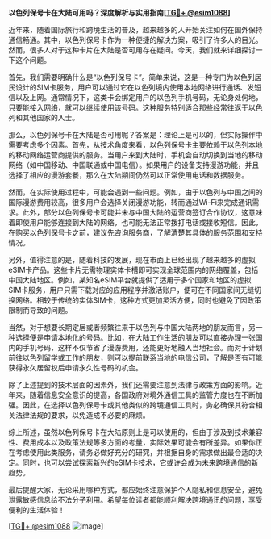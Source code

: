**以色列保号卡在大陆可用吗？深度解析与实用指南[[TG💪+ @esim1088](https://t.me/s/esim1088)]**

近年来，随着国际旅行和跨境生活的普及，越来越多的人开始关注如何在国外保持通信畅通。其中，以色列保号卡作为一种便捷的解决方案，吸引了许多人的目光。然而，很多人对于这种卡片在大陆是否可用存在疑问。今天，我们就来详细探讨一下这个问题。

首先，我们需要明确什么是“以色列保号卡”。简单来说，这是一种专门为以色列居民设计的SIM卡服务，用户可以通过它在以色列境内使用本地网络进行通话、发短信以及上网。通常情况下，这类卡会绑定用户的以色列手机号码，无论身处何地，只要能接入网络，就可以继续使用该号码。这种服务特别适合那些经常往返于以色列和其他国家的人士。

那么，以色列保号卡在大陆是否可用呢？答案是：理论上是可以的，但实际操作中需要考虑多个因素。首先，从技术角度来看，以色列保号卡主要依赖于以色列本地的移动网络运营商提供的服务。当用户来到大陆时，手机会自动切换到当地的移动网络（如中国移动、中国联通或中国电信）。如果用户的设备支持漫游功能，并且选择了相应的漫游套餐，那么在大陆期间仍然可以正常使用电话和数据服务。

然而，在实际使用过程中，可能会遇到一些问题。例如，由于以色列与中国之间的国际漫游费用较高，很多用户会选择关闭漫游功能，转而通过Wi-Fi来完成通讯需求。此外，部分以色列保号卡可能并未与中国大陆的运营商签订合作协议，这意味着即使用户能够连接到大陆的网络，也可能无法正常拨打电话或接收短信。因此，在购买以色列保号卡之前，建议先咨询服务商，了解清楚其具体的服务范围和支持情况。

另外，值得注意的是，随着科技的发展，现在市面上已经出现了越来越多的虚拟eSIM卡产品。这些卡片无需物理实体卡槽即可实现全球范围内的网络覆盖，包括中国大陆地区。例如，某知名eSIM平台就提供了适用于多个国家和地区的虚拟SIM卡服务，用户只需下载对应的应用程序并激活账户，便可在不同国家间无缝切换网络。相较于传统的实体SIM卡，这种方式更加灵活方便，同时也避免了因政策限制而导致的问题。

当然，对于想要长期定居或者频繁往来于以色列与中国大陆两地的朋友而言，另一种选择便是申请本地化的号码。比如，在大陆工作生活的朋友可以直接办理一张国内的手机号码，这样不仅节省了漫游费用，还能更好地融入当地社会。而对于计划前往以色列留学或工作的朋友，则可以提前联系当地的电信公司，了解是否有可能获得永久居留权后申请永久性号码的机会。

除了上述提到的技术层面的因素外，我们还需要注意到法律与政策方面的影响。近年来，随着信息安全意识的提高，各国政府对境外通信工具的监管力度也在不断加强。因此，在选择以色列保号卡或其他类似的跨境通信工具时，务必确保其符合相关法律法规的要求，以免造成不必要的麻烦。

综上所述，虽然以色列保号卡在大陆原则上是可以使用的，但由于涉及到技术兼容性、费用成本以及政策法规等多方面的考量，实际效果可能会有所差异。如果你正在考虑使用此类服务，请务必做好充分的研究，并根据自身的需求做出最合适的决定。同时，也可以尝试探索新兴的eSIM卡技术，它或许会成为未来跨境通信的新趋势。

最后提醒大家，无论采用哪种方式，都应始终注意保护个人隐私和信息安全，避免泄露敏感信息给不法分子利用。希望每位读者都能顺利解决跨境通讯的问题，享受便利的生活体验！

[[TG💪+ @esim1088](https://t.me/s/esim1088) ![Image](https://i.postimg.cc/4NQfJmqS/Snipaste-2025-05-13-00-14-12.png)]